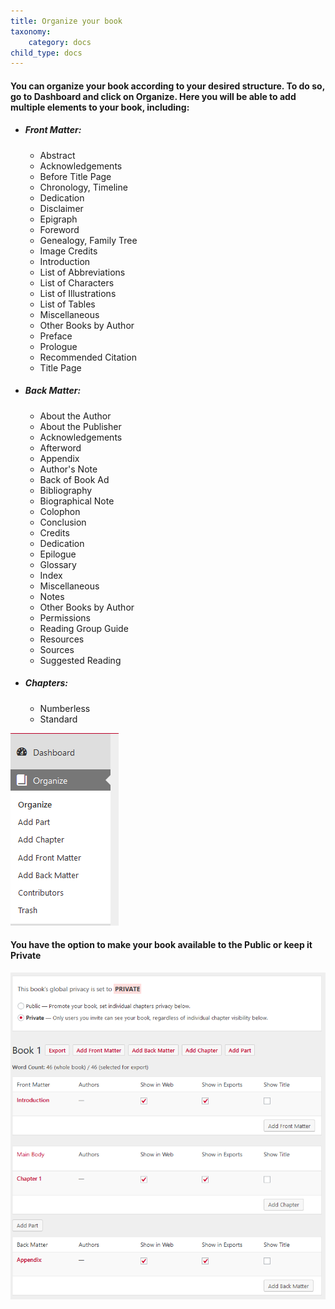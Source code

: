 ```yaml
---
title: Organize your book
taxonomy:
    category: docs
child_type: docs
---
```


#### You can organize your book according to your desired structure. To do so, go to **Dashboard** and click on **Organize**. Here you will be able to add multiple elements to your book, including:

- ##### Front Matter:
  - Abstract
  - Acknowledgements
  - Before Title Page
  - Chronology, Timeline
  - Dedication
  - Disclaimer
  - Epigraph
  - Foreword
  - Genealogy, Family Tree
  - Image Credits
  - Introduction
  - List of Abbreviations
  - List of Characters
  - List of Illustrations
  - List of Tables
  - Miscellaneous
  - Other Books by Author
  - Preface
  - Prologue
  - Recommended Citation
  - Title Page

- ##### Back Matter:
  - About the Author
  - About the Publisher
  - Acknowledgements
  - Afterword
  - Appendix
  - Author's Note
  - Back of Book Ad
  - Bibliography
  - Biographical Note
  - Colophon
  - Conclusion
  - Credits
  - Dedication
  - Epilogue
  - Glossary
  - Index
  - Miscellaneous
  - Notes
  - Other Books by Author
  - Permissions
  - Reading Group Guide
  - Resources
  - Sources
  - Suggested Reading


- ##### Chapters:
  - Numberless
  - Standard

![](pressbooks-organize.PNG)


#### You have the option to make your book available to the **Public** or keep it **Private**

![](pressbooks-organize-2.PNG)
